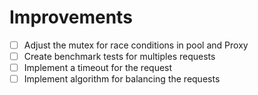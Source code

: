 # Improvements


- [ ] Adjust the mutex for race conditions in pool and Proxy
- [ ] Create benchmark tests for multiples requests
- [ ] Implement a timeout for the request
- [ ] Implement algorithm for balancing the requests
